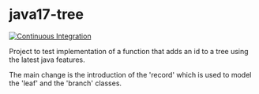 # java17-tree

[![Continuous Integration](https://github.com/benoitpas/java17-tree/actions/workflows/main.yml/badge.svg)](https://github.com/benoitpas/java17-tree/actions/workflows/main.yml)

Project to test implementation of a function that adds an id to a tree using the latest java features.

The main change is the introduction of the 'record' which is used to model the 'leaf' and the 'branch' classes.
